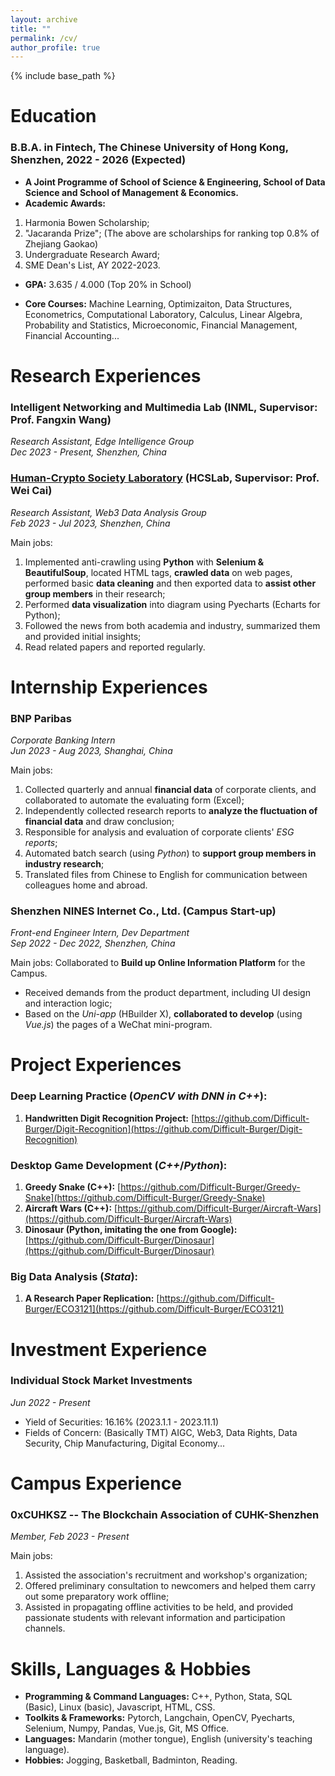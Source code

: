 ```yaml
---
layout: archive
title: ""
permalink: /cv/
author_profile: true
---
```


{% include base_path %}

Education
======
### **B.B.A. in Fintech, The Chinese University of Hong Kong, Shenzhen, 2022 - 2026 (Expected)**
* **A Joint Programme of School of Science & Engineering, School of Data Science and School of Management & Economics.**
* **Academic Awards:**
1. Harmonia Bowen Scholarship;
2. "Jacaranda Prize"; (The above are scholarships for ranking top 0.8% of Zhejiang Gaokao)
3. Undergraduate Research Award;
4. SME Dean's List, AY 2022-2023.

* **GPA:** 3.635 / 4.000 (Top 20% in School)

* **Core Courses:**
  Machine Learning, Optimizaiton, Data Structures, Econometrics, Computational Laboratory, Calculus, Linear Algebra, Probability and Statistics, Microeconomic, Financial Management, Financial Accounting...



Research Experiences 
======
### Intelligent Networking and Multimedia Lab (INML, Supervisor: Prof. Fangxin Wang)
*Research Assistant, Edge Intelligence Group*  
*Dec 2023 - Present, Shenzhen, China*

### [Human-Crypto Society Laboratory](https://hcslab.cuhk.edu.cn/) (HCSLab, Supervisor: Prof. Wei Cai)
*Research Assistant, Web3 Data Analysis Group*  
*Feb 2023 - Jul 2023, Shenzhen, China*

Main jobs:
1. Implemented anti-crawling using **Python** with **Selenium & BeautifulSoup**, located HTML tags, **crawled data** on web pages, performed basic **data cleaning** and then exported data to **assist other group members** in their research;
2. Performed **data visualization** into diagram using Pyecharts (Echarts for Python);
3. Followed the news from both academia and industry, summarized them and provided initial insights;
4. Read related papers and reported regularly.


Internship Experiences
======
### BNP Paribas
*Corporate Banking Intern*  
*Jun 2023 - Aug 2023, Shanghai, China*

Main jobs:
1. Collected quarterly and annual **financial data** of corporate clients, and collaborated to automate the evaluating form (Excel);
2. Independently collected research reports to **analyze the fluctuation of financial data** and draw conclusion;
3. Responsible for analysis and evaluation of corporate clients' *ESG reports*;
4. Automated batch search (using *Python*) to **support group members in industry research**;
5. Translated files from Chinese to English for communication between colleagues home and abroad.

### Shenzhen NINES Internet Co., Ltd. (Campus Start-up)
*Front-end Engineer Intern, Dev Department*  
*Sep 2022 - Dec 2022, Shenzhen, China*

Main jobs: Collaborated to **Build up Online Information Platform** for the Campus.
* Received demands from the product department, including UI design and interaction logic;
* Based on the *Uni-app* (HBuilder X), **collaborated to develop** (using *Vue.js*) the pages of a WeChat mini-program.


Project Experiences
======
### Deep Learning Practice (_OpenCV with DNN in C++_):

1. **Handwritten Digit Recognition Project:** [https://github.com/Difficult-Burger/Digit-Recognition](https://github.com/Difficult-Burger/Digit-Recognition)

### Desktop Game Development (_C++_/_Python_):
1. **Greedy Snake (C++):** [https://github.com/Difficult-Burger/Greedy-Snake](https://github.com/Difficult-Burger/Greedy-Snake)
2. **Aircraft Wars (C++):** [https://github.com/Difficult-Burger/Aircraft-Wars](https://github.com/Difficult-Burger/Aircraft-Wars)
3. **Dinosaur (Python, imitating the one from Google):** [https://github.com/Difficult-Burger/Dinosaur](https://github.com/Difficult-Burger/Dinosaur)

### Big Data Analysis (_Stata_):
1. **A Research Paper Replication:** [https://github.com/Difficult-Burger/ECO3121](https://github.com/Difficult-Burger/ECO3121)


Investment Experience
======
### Individual Stock Market Investments
_Jun 2022 - Present_
- Yield of Securities: 16.16% (2023.1.1 - 2023.11.1)
- Fields of Concern: (Basically TMT) AIGC, Web3, Data Rights, Data Security, Chip Manufacturing, Digital Economy...

Campus Experience
======
### 0xCUHKSZ -- The Blockchain Association of CUHK-Shenzhen
_Member, Feb 2023 - Present_

Main jobs:
1. Assisted the association's recruitment and workshop's organization;
2. Offered preliminary consultation to newcomers and helped them carry out some preparatory work offline;
3. Assisted in propagating offline activities to be held, and provided passionate students with relevant information and participation channels.

Skills, Languages & Hobbies
======
- **Programming & Command Languages:** C++, Python, Stata, SQL (Basic), Linux (basic), Javascript, HTML, CSS.
- **Toolkits & Frameworks:** Pytorch, Langchain, OpenCV, Pyecharts, Selenium, Numpy, Pandas, Vue.js, Git, MS Office.
- **Languages:** Mandarin (mother tongue), English (university's teaching language).
- **Hobbies:** Jogging, Basketball, Badminton, Reading.
